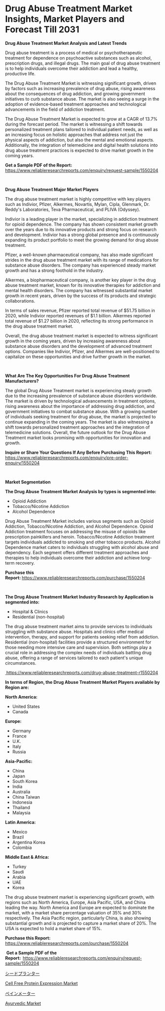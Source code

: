 <p><h1>Drug Abuse Treatment Market Insights, Market Players and Forecast Till 2031</h1></p><p><strong>Drug Abuse Treatment Market Analysis and Latest Trends</strong></p>
<p><p>Drug abuse treatment is a process of medical or psychotherapeutic treatment for dependence on psychoactive substances such as alcohol, prescription drugs, and illegal drugs. The main goal of drug abuse treatment is to help individuals overcome their addiction and lead a healthy, productive life.</p><p>The Drug Abuse Treatment Market is witnessing significant growth, driven by factors such as increasing prevalence of drug abuse, rising awareness about the consequences of drug addiction, and growing government initiatives to curb substance abuse. The market is also seeing a surge in the adoption of evidence-based treatment approaches and technological advancements in the field of addiction treatment.</p><p>The Drug Abuse Treatment Market is expected to grow at a CAGR of 13.7% during the forecast period. The market is witnessing a shift towards personalized treatment plans tailored to individual patient needs, as well as an increasing focus on holistic approaches that address not just the physical aspects of addiction, but also the mental and emotional aspects. Additionally, the integration of telemedicine and digital health solutions into drug abuse treatment practices is expected to drive market growth in the coming years.</p></p>
<p><strong>Get a Sample PDF of the Report:&nbsp;</strong> <a href="https://www.reliableresearchreports.com/enquiry/request-sample/1550204">https://www.reliableresearchreports.com/enquiry/request-sample/1550204</a></p>
<p>&nbsp;</p>
<p><strong>Drug Abuse Treatment Major Market Players</strong></p>
<p><p>The drug abuse treatment market is highly competitive with key players such as Indivior, Pfizer, Alkermes, Novartis, Mylan, Cipla, Glenmark, Dr. Reddy's Laboratories, Teva Pharmaceutical, and PLIVA (Odyssey). </p><p>Indivior is a leading player in the market, specializing in addiction treatment for opioid dependence. The company has shown consistent market growth over the years due to its innovative products and strong focus on research and development. Indivior has a strong global presence and is continuously expanding its product portfolio to meet the growing demand for drug abuse treatment.</p><p>Pfizer, a well-known pharmaceutical company, has also made significant strides in the drug abuse treatment market with its range of medications for substance abuse disorders. The company has experienced steady market growth and has a strong foothold in the industry.</p><p>Alkermes, a biopharmaceutical company, is another key player in the drug abuse treatment market, known for its innovative therapies for addiction and mental health disorders. The company has witnessed substantial market growth in recent years, driven by the success of its products and strategic collaborations.</p><p>In terms of sales revenue, Pfizer reported total revenue of $51.75 billion in 2020, while Indivior reported revenues of $1.1 billion. Alkermes reported total revenue of $1.27 billion in 2020, reflecting its strong performance in the drug abuse treatment market.</p><p>Overall, the drug abuse treatment market is expected to witness significant growth in the coming years, driven by increasing awareness about substance abuse disorders and the development of advanced treatment options. Companies like Indivior, Pfizer, and Alkermes are well-positioned to capitalize on these opportunities and drive further growth in the market.</p></p>
<p>&nbsp;</p>
<p><strong>What Are The Key Opportunities For Drug Abuse Treatment Manufacturers?</strong></p>
<p><p>The global Drug Abuse Treatment market is experiencing steady growth due to the increasing prevalence of substance abuse disorders worldwide. The market is driven by technological advancements in treatment options, rising awareness about the importance of addressing drug addiction, and government initiatives to combat substance abuse. With a growing number of individuals seeking treatment for drug abuse, the market is projected to continue expanding in the coming years. The market is also witnessing a shift towards personalized treatment approaches and the integration of telemedicine solutions. Overall, the future outlook for the Drug Abuse Treatment market looks promising with opportunities for innovation and growth.</p></p>
<p><strong>Inquire or Share Your Questions If Any Before Purchasing This Report:</strong> <a href="https://www.reliableresearchreports.com/enquiry/pre-order-enquiry/1550204">https://www.reliableresearchreports.com/enquiry/pre-order-enquiry/1550204</a></p>
<p>&nbsp;</p>
<p><strong>Market Segmentation</strong></p>
<p><strong>The Drug Abuse Treatment Market Analysis by types is segmented into:</strong></p>
<p><ul><li>Opioid Addiction</li><li>Tobacco/Nicotine Addiction</li><li>Alcohol Dependence</li></ul></p>
<p><p>Drug Abuse Treatment Market includes various segments such as Opioid Addiction, Tobacco/Nicotine Addiction, and Alcohol Dependence. Opioid Addiction treatment focuses on addressing the misuse of opioids like prescription painkillers and heroin. Tobacco/Nicotine Addiction treatment targets individuals addicted to smoking and other tobacco products. Alcohol Dependence market caters to individuals struggling with alcohol abuse and dependency. Each segment offers different treatment approaches and therapies to help individuals overcome their addiction and achieve long-term recovery.</p></p>
<p><strong>Purchase this Report:&nbsp;</strong><a href="https://www.reliableresearchreports.com/purchase/1550204">https://www.reliableresearchreports.com/purchase/1550204</a></p>
<p>&nbsp;</p>
<p><strong>The Drug Abuse Treatment Market Industry Research by Application is segmented into:</strong></p>
<p><ul><li>Hospital & Clinics</li><li>Residential (non-hospital)</li></ul></p>
<p><p>The drug abuse treatment market aims to provide services to individuals struggling with substance abuse. Hospitals and clinics offer medical intervention, therapy, and support for patients seeking relief from addiction. Residential (non-hospital) facilities provide a structured environment for those needing more intensive care and supervision. Both settings play a crucial role in addressing the complex needs of individuals battling drug abuse, offering a range of services tailored to each patient's unique circumstances.</p></p>
<p><a href="https://www.reliableresearchreports.com/drug-abuse-treatment-r1550204">&nbsp;https://www.reliableresearchreports.com/drug-abuse-treatment-r1550204</a></p>
<p><strong>In terms of Region, the Drug Abuse Treatment Market Players available by Region are:</strong></p>
<p>
    <p> <strong> North America: </strong>
        <ul>
            <li>United States</li>
            <li>Canada</li>
        </ul>
        </p> 
    <p> <strong> Europe: </strong>
        <ul>
            <li>Germany</li>
            <li>France</li>
            <li>U.K.</li>
            <li>Italy</li>
            <li>Russia</li>
        </ul>
        </p> 
    <p> <strong> Asia-Pacific: </strong>
        <ul>
            <li>China</li>
            <li>Japan</li>
            <li>South Korea</li>
            <li>India</li>
            <li>Australia</li>
            <li>China Taiwan</li>
            <li>Indonesia</li>
            <li>Thailand</li>
            <li>Malaysia</li>
        </ul>
        </p> 
    <p> <strong> Latin America: </strong>
        <ul>
            <li>Mexico</li>
            <li>Brazil</li>
            <li>Argentina Korea</li>
            <li>Colombia</li>
        </ul>
        </p> 
    <p> <strong> Middle East & Africa: </strong>
        <ul>
            <li>Turkey</li>
            <li>Saudi</li>
            <li>Arabia</li>
            <li>UAE</li>
            <li>Korea</li>
        </ul>
    </p>
    </p>
<p><p>The drug abuse treatment market is experiencing significant growth, with regions such as North America, Europe, Asia Pacific, USA, and China leading the way. North America and Europe are expected to dominate the market, with a market share percentage valuation of 35% and 30% respectively. The Asia Pacific region, particularly China, is also showing substantial growth and is projected to capture a market share of 20%. The USA is expected to hold a market share of 15%.</p></p>
<p><strong>Purchase this Report: </strong><a href="https://www.reliableresearchreports.com/purchase/1550204">https://www.reliableresearchreports.com/purchase/1550204</a></p>
<p>&nbsp;<strong>Get a Sample PDF of the Report:&nbsp;&nbsp;</strong><a href="https://www.reliableresearchreports.com/enquiry/request-sample/1550204">https://www.reliableresearchreports.com/enquiry/request-sample/1550204</a></p>
<p><strong></strong></p>
<p><p><a href="https://github.com/RudySimonis2023/Market-Research-Report-List-1/blob/main/384436546669.md">シードプランター</a></p><p><a href="https://github.com/Glendatilghmankmgz0rbhwpy/Market-Research-Report-List-2/blob/main/cell-free-protein-expression-market.md">Cell Free Protein Expression Market</a></p><p><a href="https://github.com/mm14022023/Market-Research-Report-List-1/blob/main/692377546668.md">ペインメーター</a></p><p><a href="https://github.com/DeonteStanton2023/Market-Research-Report-List-1/blob/main/ayurvedic-market.md">Ayurvedic Market</a></p></p>